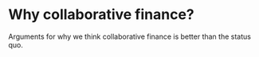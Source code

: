 # Why collaborative finance?

Arguments for why we think collaborative finance is better than the status quo. 



